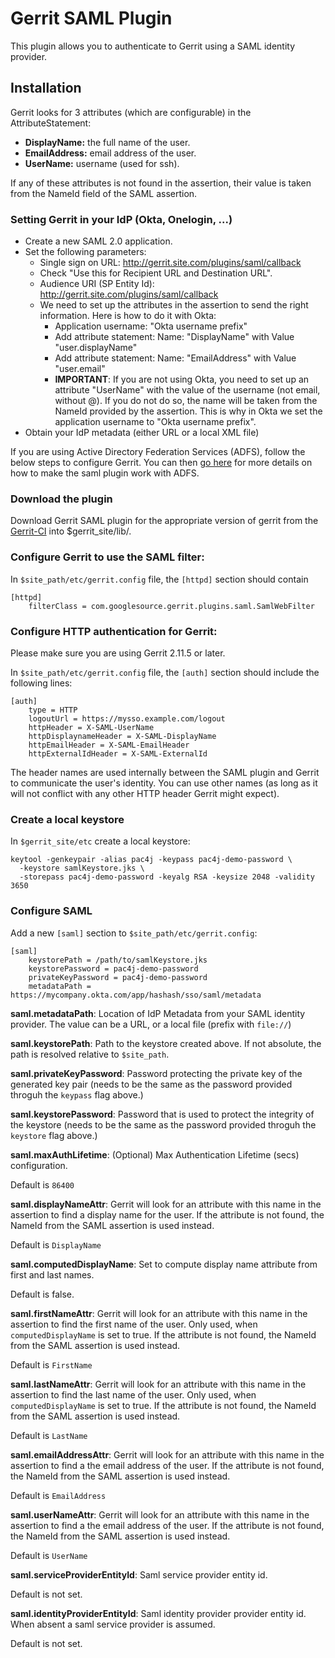 # Gerrit SAML Plugin

This plugin allows you to authenticate to Gerrit using a SAML identity
provider.

## Installation

Gerrit looks for 3 attributes (which are configurable) in the AttributeStatement:

- **DisplayName:** the full name of the user.
- **EmailAddress:** email address of the user.
- **UserName:** username (used for ssh).

If any of these attributes is not found in the assertion, their value is
taken from the NameId field of the SAML assertion.

### Setting Gerrit in your IdP (Okta, Onelogin, ...)

- Create a new SAML 2.0 application.
- Set the following parameters:
  - Single sign on URL: http://gerrit.site.com/plugins/saml/callback
  - Check "Use this for Recipient URL and Destination URL".
  - Audience URI (SP Entity Id): http://gerrit.site.com/plugins/saml/callback
  - We need to set up the attributes in the assertion to send the right
    information. Here is how to do it with Okta:
    - Application username: "Okta username prefix"
    - Add attribute statement: Name: "DisplayName" with Value
      "user.displayName"
    - Add attribute statement: Name: "EmailAddress" with Value
      "user.email"
    - **IMPORTANT**: If you are not using Okta, you need to set up an attribute
      "UserName" with the value of the username (not email, without @). If you
      do not do so, the name will be taken from the NameId provided by
      the assertion.  This is why in Okta we set the application username to
      "Okta username prefix".
- Obtain your IdP metadata (either URL or a local XML file)

If you are using Active Directory Federation Services (ADFS), follow the below steps to configure Gerrit.
You can then [go here](doc/Setup_ADFS.md) for more details on how to make the saml plugin work with ADFS.

### Download the plugin

Download Gerrit SAML plugin for the appropriate version of gerrit from the [Gerrit-CI](https://gerrit-ci.gerritforge.com/search/?q=saml)
into $gerrit_site/lib/.

### Configure Gerrit to use the SAML filter:
In `$site_path/etc/gerrit.config` file, the `[httpd]` section should contain

```
[httpd]
    filterClass = com.googlesource.gerrit.plugins.saml.SamlWebFilter
```

### Configure HTTP authentication for Gerrit:

Please make sure you are using Gerrit 2.11.5 or later.

In `$site_path/etc/gerrit.config` file, the `[auth]` section should include
the following lines:

```
[auth]
	type = HTTP
    logoutUrl = https://mysso.example.com/logout
    httpHeader = X-SAML-UserName
    httpDisplaynameHeader = X-SAML-DisplayName
    httpEmailHeader = X-SAML-EmailHeader
    httpExternalIdHeader = X-SAML-ExternalId
```

The header names are used internally between the SAML plugin and Gerrit to
communicate the user's identity.  You can use other names (as long as it will
not conflict with any other HTTP header Gerrit might expect).

### Create a local keystore

In `$gerrit_site/etc` create a local keystore:

```
keytool -genkeypair -alias pac4j -keypass pac4j-demo-password \
  -keystore samlKeystore.jks \
  -storepass pac4j-demo-password -keyalg RSA -keysize 2048 -validity 3650
```

### Configure SAML

Add a new `[saml]` section to `$site_path/etc/gerrit.config`:

```
[saml]
    keystorePath = /path/to/samlKeystore.jks
    keystorePassword = pac4j-demo-password
    privateKeyPassword = pac4j-demo-password
    metadataPath = https://mycompany.okta.com/app/hashash/sso/saml/metadata
```

**saml.metadataPath**: Location of IdP Metadata from your SAML identity provider.
The value can be a URL, or a local file (prefix with `file://`)

**saml.keystorePath**: Path to the keystore created above. If not absolute,
the path is resolved relative to `$site_path`.

**saml.privateKeyPassword**: Password protecting the private key of the generated
key pair (needs to be the same as the password provided throguh the `keypass`
flag above.)

**saml.keystorePassword**: Password that is used to protect the integrity of the
keystore (needs to be the same as the password provided throguh the `keystore`
flag above.)

**saml.maxAuthLifetime**: (Optional) Max Authentication Lifetime (secs) configuration.

Default is `86400`

**saml.displayNameAttr**: Gerrit will look for an attribute with this name in
the assertion to find a display name for the user. If the attribute is not
found, the NameId from the SAML assertion is used instead.

Default is `DisplayName`

**saml.computedDisplayName**: Set to compute display name attribute from first
and last names.

Default is false.

**saml.firstNameAttr**: Gerrit will look for an attribute with this name in
the assertion to find the first name of the user. Only used, when `computedDisplayName`
is set to true. If the attribute is not found, the NameId from the SAML assertion
is used instead.

Default is `FirstName`

**saml.lastNameAttr**: Gerrit will look for an attribute with this name in
the assertion to find the last name of the user. Only used, when `computedDisplayName`
is set to true. If the attribute is not found, the NameId from the SAML assertion
is used instead.

Default is `LastName`

**saml.emailAddressAttr**: Gerrit will look for an attribute with this name in
the assertion to find a the email address of the user. If the attribute is not
found, the NameId from the SAML assertion is used instead.

Default is `EmailAddress`

**saml.userNameAttr**: Gerrit will look for an attribute with this name in the
assertion to find a the email address of the user. If the attribute is not
found, the NameId from the SAML assertion is used instead.

Default is `UserName`

**saml.serviceProviderEntityId**: Saml service provider entity id.

Default is not set.

**saml.identityProviderEntityId**: Saml identity provider provider entity id.  When
absent a saml service provider is assumed.

Default is not set.
